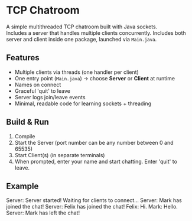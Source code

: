 # TCP Chatroom

A simple multithreaded TCP chatroom built with Java sockets.  
Includes a server that handles multiple clients concurrently.
Includes both server and client inside one package, launched via `Main.java`.

## Features
- Multiple clients via threads (one handler per client)
- One entry point (`Main.java`) → choose **Server** or **Client** at runtime
- Names on connect
- Graceful 'quit' to leave
- Server logs join/leave events
- Minimal, readable code for learning sockets + threading

## Build & Run
1) Compile
2) Start the Server (port number can be any number between 0 and 65535)
3) Start Client(s) (in separate terminals)
4) When prompted, enter your name and start chatting. Enter 'quit' to leave.

## Example
Server: Server started! Waiting for clients to connect...
Server: Mark has joined the chat!
Server: Felix has joined the chat!
Felix: Hi.
Mark: Hello.
Server: Mark has left the chat!
